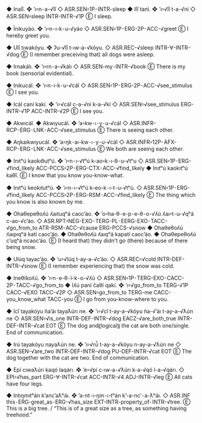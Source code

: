 
◆ Inalı̋.
❖ ʼı꞊n⁃a-√lı̋
◇ ASR.SEN꞊1P⁃INTR-sleep
◆ Ili̋ taní.
❖ ʼı꞊√li̋  t-a-√ní
◇ ASR.SEN꞊sleep  INTR-INTR-√1P
Ⓔ I sleep.

◆ Ïnıkuyáo.
❖ ʼı꞊n⁃ı-k⁃u-√yáo
◇ ASR.SEN꞊1P⁃ERG-2P⁃ACC-√greet
Ⓔ I hereby greet you.

◆ Uli̋ tıwakóyu.
❖ ʔu-√li̋  t-ıw-a-√kóyu.
◇ ASR.REC-√sleep  INTR-∀-INTR-√dog
Ⓔ (I remember preceiving that) all dogs were asleep.

◆ Irnakálı.
❖ ʼı꞊rn⁃a-√kálı
◇ ASR.SEN-my⁃INTR-√book
Ⓔ There is my book (sensorial evidential).

◆ Inıkucál.
❖ ʼı꞊n⁃ı-k⁃u-√cál
◇ ASR.SEN꞊1P⁃ERG-2P⁃ACC-√see_stimulus
Ⓔ I see you.

◆ Icál caní kakí.
❖ ʼı꞊√cál  c-a-√ní k-a-√kí
◇ ASR.SEN꞊√see_stimulus  ERG-INTR-√1P ACC-INTR-√2P
Ⓔ I see you.

◆ Akwıcál.
◆ Akwıyucál.
❖ ʼa꞊kw⁃ı⁃y⁃u-√cál
◇ ASR.INFR-RCP⁃ERG⁃LNK⁃ACC-√see_stimulus
Ⓔ There is seeing each other.

◆ Aŋkaıkwıyucál.
❖ ʼa꞊ŋk⁃aı-kw⁃ı⁃y⁃u-√cál
◇ ASR.INFR꞊12P⁃AFX-RCP⁃ERG⁃LNK⁃ACC-√see_stimulus
Ⓔ We both are seeing each other.

◆ Inıtʰú kaokıθutʰú.
❖ ʼı꞊n⁃ı-√tʰú  k-ao꞊k⁃ı-θ⁃u-√tʰu
◇ ASR.SEN꞊1P⁃ERG-√find_likely  ACC-PCCS꞊2P⁃ERG-CTX⁃ACC-√find_likely
◆ Inıtʰú kaokıtʰú kaθi̋.
Ⓔ I know that you know you-know-what.

◆ Inıtʰú keokıtutʰú.
❖ ʼı꞊n⁃ı-√tʰú  k-eo-k⁃ı-t⁃u-√tʰú.
◇ ASR.SEN꞊1P⁃ERG-√find_likely  ACC-PCCS꞊2P⁃ERG-RSM⁃ACC-√find_likely
Ⓔ The thing which you know is also known by me.

◆ Ohaθepeθoʎú ʎaıtuqʰá caocʼáo.
❖ ʼo꞊ha-θ⁃e-p⁃e-θ⁃o-√ʎú  ʎaı꞊t⁃u-√qʰá  c-ao-√cʼáo.
◇ ASR.RPT꞊NEG-EXO⁃TERG-PL⁃EERG-EXO⁃TACC-√go_from_to
  ATR-RSM⁃ACC-√cause  ERG-PCCS-√snow
◆ Ohaθeθoʎú ʎaıpıqʰá katí caocʼáo.
◆ Ohaθeθoʎú ʎaıqʰá kapatí caocʼáo.
◆ Ohaθepeθoʎú cʼuqʰá ncaocʼáo.
Ⓔ (I heard that) they didn't go (there) because of there being snow.

◆ Ulúq tayacʼáo.
❖ ʼu꞊√lúq  t-ay-a-√cʼáo.
◇ ASR.REC꞊√cold  INTR-DEF-INTR-√snow
Ⓔ (I remember experiencing that) the snow was cold.

◆ Ineθïkoʎú.
❖ ʼı꞊n⁃e-θ⁃ï-k⁃o-√ʎú
◇ ASR.SEN꞊1P⁃TERG-EXO⁃CACC-2P⁃TACC-√go_from_to
◆ Iʎú paní čaθí qakí.
❖ ʼı꞊√go_from_to  TERG-√1P  CACC-√EXO  TACC-√2P
◇ ASR.SEN꞊go_from_to TERG-me CACC-you_know_what TACC-you
Ⓔ I go from you-know-where to you.

◆ Ici̋ tayakóyu ña’áı tayaƛúrı ne.
❖ ʼı꞊√ci̋  t-ay-a-√kóyu  ña-√’áı  t-ay-a-√ƛúrı  ne
◇ ASR.SEN꞊√is_one  INTR-DEF-INTR-√dog  EACZ-√are_both_true  INTR-DEF-INTR-√cat  EOT
Ⓔ The dog and⸨logical⸩ the cat are both one/single. End of communication.

◆ Irú tayakóyu nayaƛúrı ne.
❖ ʼı꞊√rú̋  t-ay-a-√kóyu  n-ay-a-√ƛúrı  ne
◇ ASR.SEN-√are_two  INTR-DEF-INTR-√dog  PU-DEF-INTR-√cat  EOT
Ⓔ The dog together with the cat are two. End of communication.

◆ Epí cıwaƛúrı kaqó laqárı.
❖ ʼe꞊√pí  c-ıw-a-√ƛúrı  k-a-√qó  l-a-√qárı.
◇ EPI꞊√has_part  ERG-∀-INTR-√cat  ACC-INTR-√4  ADJ-INTR-√leg
Ⓔ All cats have four legs.

◆ Intıŋmıtʰán kʼancʼaƛʰáı.
❖ ʼa-nt⁃ı-ŋm⁃ı-tʰán  kʼ-a-ncʼ⁃a-ƛʰáı.
◇ ASR.INF this⁃ERG-great_as⁃ERG-√has_size  EXT-INTR-property_of⁃INTR-√tree.
Ⓔ This is a big tree. / “This is of a great size as a tree, as something having treehood.”



